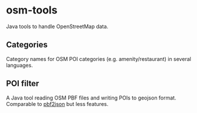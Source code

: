 # osm-tools
Java tools to handle OpenStreetMap data.

## Categories
Category names for OSM POI categories (e.g. amenity/restaurant) in several languages.

## POI filter
A Java tool reading OSM PBF files and writing POIs to geojson format. Comparable to [pbf2json](https://github.com/pelias/pbf2json) but less features.
